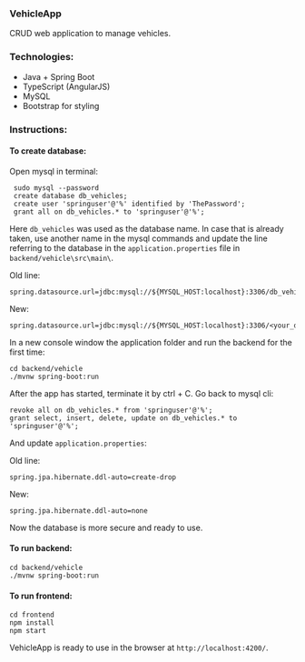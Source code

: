 ### VehicleApp
CRUD web application to manage vehicles.

### Technologies:
- Java + Spring Boot
- TypeScript (AngularJS)
- MySQL
- Bootstrap for styling

### Instructions:

#### To create database:
Open mysql in terminal:
```
 sudo mysql --password
 create database db_vehicles;
 create user 'springuser'@'%' identified by 'ThePassword';
 grant all on db_vehicles.* to 'springuser'@'%';
```
Here `db_vehicles` was used as the database name. In case that is already taken, use another name in the mysql commands and update the line referring to the database in the `application.properties` file in `backend/vehicle\src\main\`.

Old line:
```
spring.datasource.url=jdbc:mysql://${MYSQL_HOST:localhost}:3306/db_vehicles
```
New:
```
spring.datasource.url=jdbc:mysql://${MYSQL_HOST:localhost}:3306/<your_database_name>
```

In a new console window the application folder and run the backend for the first time:
```
cd backend/vehicle
./mvnw spring-boot:run
```
After the app has started, terminate it by ctrl + C. Go back to mysql cli:
```
revoke all on db_vehicles.* from 'springuser'@'%';
grant select, insert, delete, update on db_vehicles.* to 'springuser'@'%';
```
And update `application.properties`:

Old line:
```
spring.jpa.hibernate.ddl-auto=create-drop
```
New:
```
spring.jpa.hibernate.ddl-auto=none
```
Now the database is more secure and ready to use.


#### To run backend:
```
cd backend/vehicle
./mvnw spring-boot:run
```

#### To run frontend:
```
cd frontend
npm install
npm start
```
VehicleApp is ready to use in the browser at `http://localhost:4200/`.
